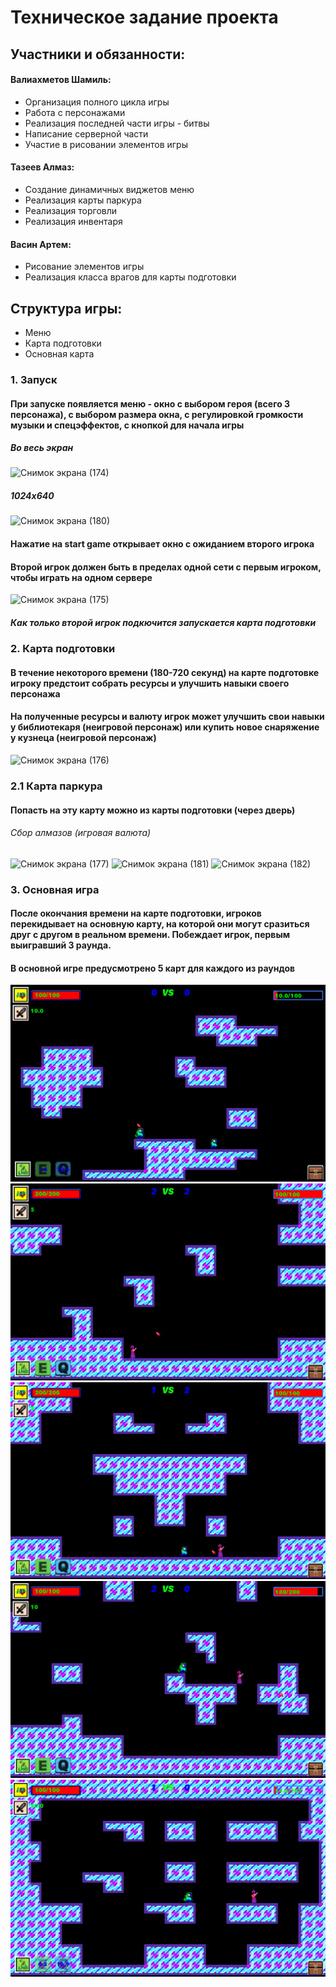 # Техническое задание проекта

## Участники и обязанности:
#### Валиахметов Шамиль:
- Организация полного цикла игры
- Работа с персонажами
- Реализация последней части игры - битвы
- Написание серверной части
- Участие в рисовании элементов игры

#### Тазеев Алмаз:
- Создание динамичных виджетов меню
- Реализация карты паркура
- Реализация торговли
- Реализация инвентаря

#### Васин Артем:
- Рисование элементов игры
- Реализация класса врагов для карты подготовки

## Структура игры:

- Меню
- Карта подготовки
- Основная карта

### 1. Запуск

  #### При запуске появляется меню - окно с выбором героя (всего 3 персонажа), с выбором размера окна, с регулировкой громкости музыки и спецэффектов, с кнопкой для начала игры
  
  ##### Во весь экран
  ![Снимок экрана (174)](https://user-images.githubusercontent.com/78506458/147462670-31a6a48a-5a24-4d89-8590-4b604d380a3d.png)
  ##### 1024х640
  ![Снимок экрана (180)](https://user-images.githubusercontent.com/78506458/147462676-fc55c01b-4056-4567-b219-570ac2d48945.png)


  #### Нажатие на start game открывает окно с ожиданием второго игрока
  #### Второй игрок должен быть в пределах одной сети с первым игроком, чтобы играть на одном сервере
  
  ![Снимок экрана (175)](https://user-images.githubusercontent.com/78506458/147462698-7fde8d09-2fa0-4695-9cdc-0e082583c35d.png)

  ##### Как только второй игрок подкючится запускается карта подготовки

### 2. Карта подготовки

#### В течение некоторого времени (180-720 секунд) на карте подготовке игроку предстоит собрать ресурсы и улучшить навыки своего персонажа

#### На полученные ресурсы и валюту игрок может улучшить свои навыки у библиотекаря (неигровой персонаж) или купить новое снаряжение у кузнеца (неигровой персонаж)
  
  ![Снимок экрана (176)](https://user-images.githubusercontent.com/78506458/147462715-d637503e-a5e7-4e1f-a7c3-d1324c459389.png)

### 2.1 Карта паркура

#### Попасть на эту карту можно из карты подготовки (через дверь)

  ###### Сбор алмазов (игровая валюта)
  
  ![Снимок экрана (177)](https://user-images.githubusercontent.com/78506458/147462751-284c6d08-7ac3-4794-9433-af9e242ffc5a.png)
  ![Снимок экрана (181)](https://user-images.githubusercontent.com/78506458/147462992-876316cf-627e-49b7-8e00-c7c5a75f63df.png)
  ![Снимок экрана (182)](https://user-images.githubusercontent.com/78506458/147462996-94a33b52-9863-4ec4-8159-d053b7f8f78d.png)

### 3. Основная игра

  #### После окончания времени на карте подготовки, игроков перекидывает на основную карту, на которой они могут сразиться друг с другом в реальном времени. Побеждает игрок, первым выигравший 3 раунда.
  
  #### В основной игре предусмотрено 5 карт для каждого из раундов
   
   ![Снимок экрана (179)](screenshots/sc1.png)
   ![Снимок экрана (179)](screenshots/sc2.png)
   ![Снимок экрана (179)](screenshots/sc3.png)
   ![Снимок экрана (179)](screenshots/sc4.png)
   ![Снимок экрана (179)](screenshots/sc5.png)
